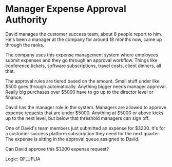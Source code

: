 # Manager Expense Approval Authority

David manages the customer success team, about 8 people report to him. He's been a manager at the company for around 18 months now, came up through the ranks.

The company uses this expense management system where employees submit expenses and they go through an approval workflow. Things like conference tickets, software subscriptions, travel costs, client dinners, all that.

The approval rules are tiered based on the amount. Small stuff under like $500 goes through automatically. Anything bigger needs manager approval. Really big purchases over $5000 have to go up to the director level or finance.

David has the manager role in the system. Managers are allowed to approve expense requests that are under $5000. Anything at $5000 or above kicks up to the next level, but below that threshold managers can sign off.

One of David's team members just submitted an expense for $3200. It's for a customer success platform subscription they need for the next quarter. The expense is sitting in the approval queue assigned to David.

Can David approve this $3200 expense request?

Logic: QF_UFLIA
